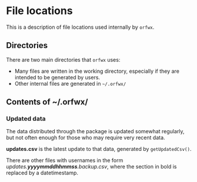 # File locations

This is a description of file locations used internally by `orfwx`.

## Directories

There are two main directories that `orfwx` uses:

* Many files are written in the working directory, especially if they are
  intended to be generated by users.
* Other internal files are generated in `~/.orfwx/`

## Contents of ~/.orfwx/

### Updated data

The data distributed through the package is updated somewhat regularly, but not
often enough for those who may require very recent data.

**updates.csv** is the latest update to that data, generated by 
`getUpdatedCsv()`.

There are other files with usernames in the form 
_updates.**yyyymmddhhmmss**.backup.csv_, where the section in bold is replaced
by a datetimestamp.

